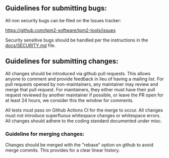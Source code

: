 ## Guidelines for submitting bugs:

All non security bugs can be filed on the Issues tracker:

<https://github.com/tpm2-software/tpm2-tools/issues>

Security sensitive bugs should be handled per the instructions in the
[docs/SECURITY.md](docs/SECURITY.md) file.

## Guidelines for submitting changes:

All changes should be introduced via github pull requests. This allows anyone to
comment and provide feedback in lieu of having a mailing list. For pull requests
opened by non-maintainers, any maintainer may review and merge that pull request.
For maintainers, they either must have their pull request reviewed by another
maintainer if possible, or leave the PR open for at least 24 hours, we consider
this the window for comments.

All tests must pass on Github Actions CI for the merge to occur.
All changes must not introduce superfluous whitespace changes or whitespace errors.
All changes should adhere to the coding standard documented under misc.

### Guideline for merging changes:
Changes should be merged with the "rebase" option on github to avoid merge commits.
This provides for a clear linear history.

